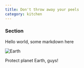 ```yaml
---
title: Don't throw away your peels
category: kitchen
---
```


### Section

Hello world, some markdown here

![Earth](earth.png)

Protect planet Earth, guys!
